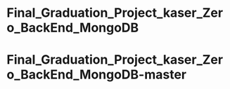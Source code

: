 # Final_Graduation_Project_kaser_Zero_BackEnd_MongoDB
# Final_Graduation_Project_kaser_Zero_BackEnd_MongoDB-master
